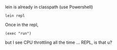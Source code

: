 lein is already in classpath (use Powershell)

```
lein repl
```

Once in the repl,

```
(exec "run") 
```

but I see CPU throttling all the time ... REPL, is that u?